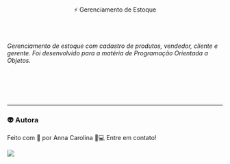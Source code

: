 <p align="center"> ⚡ Gerenciamento de Estoque </p>


<br>
<br>

<p><i>Gerenciamento de estoque com cadastro de produtos, vendedor, cliente e gerente. Foi desenvolvido para 
a matéria de Programação Orientada a Objetos.</i></p>

<br>
<br>
<br>
<br>

---
### 👽 Autora
Feito com 💜 por Anna Carolina 👋💻 Entre em contato!


[<img src="https://img.shields.io/badge/linkedin-%230077B5.svg?&style=for-the-badge&logo=linkedin&logoColor=white" />](https://www.linkedin.com/in/accorado)



